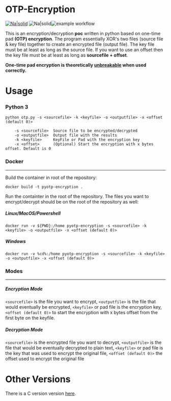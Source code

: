 # OTP-Encryption

[![Na|solid](https://img.shields.io/badge/license-GPL-brightgreen)](https://github.com/alturiano/pyOTP-Encryption/blob/main/LICENSE) ![Na|solid](https://img.shields.io/badge/python-3.8-brightgreen)![example workflow](https://github.com/alturiano/pyOTP-Encryption/actions/workflows/python-app.yml/badge.svg)



This is an encryption/decryption **poc** written in python based on one-time pad **(OTP) encryption**. The program essentially XOR's two files (source file & key file) together to create an encrypted file (output file). The key file must be at least as long as the source file. If you want to use an offset then the key file must be at least as long as **sourcefile + offset**.

**One-time pad encryption is theoretically [unbreakable](https://en.wikipedia.org/wiki/One-time_pad) when used correctly.**

# Usage

### Python 3
    python otp.py -s <sourcefile> -k <keyfile> -o <outputfile> -x <offset (default 0)>

        -s <sourcefile>  Source file to be encrypted/decrypted
        -o <outputfile>  Output file with the results
        -k <keyfile>     KeyFile or Pad with the encryption key
        -x <offset>      (Optional) Start the encryption with x bytes offset. Default is 0
    
### Docker
----
Build the container in root of the repository:

    docker build -t pyotp-encryption .

Run the containter in the root of the repository. The files you want to encrypt/decrypt should be on the root of the repository as well:

##### Linux/MacOS/Powershell

    docker run -v ${PWD}:/home pyotp-encryption -s <sourcefile> -k <keyfile> -o <outputfile> -x <offset (default 0)>
    
##### Windows

    docker run -v %cd%:/home pyotp-encryption -s <sourcefile> -k <keyfile> -o <outputfile> -x <offset (default 0)>

### Modes
----
##### Encryption Mode
`<sourcefile>` is the file you want to encrypt, `<outputfile>` is the file that would eventually be encrypted, `<keyfile>` or pad file is the encryption key, `<offset (default 0)>` to start the encryption with x bytes offset from the first byte on the keyfile.

##### Decryption Mode
`<sourcefile>` is the encrypted file you want to decrypt, `<outputfile>` is the file that would be eventually decrypted to plain text, `<keyfile>` or pad file is the key that was used to encrypt the original file, `<offset (default 0)>` the offset used to encrypt the original file

# Other Versions

There is a C version version [here](https://github.com/alturiano/OTP-Encryption).
